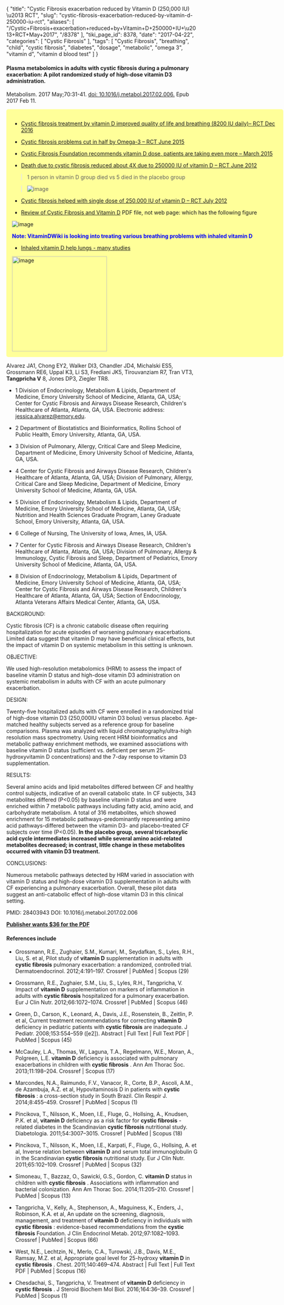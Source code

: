 {
    "title": "Cystic Fibrosis exacerbation reduced by Vitamin D (250,000 IU) \u2013 RCT",
    "slug": "cystic-fibrosis-exacerbation-reduced-by-vitamin-d-250000-iu-rct",
    "aliases": [
        "/Cystic+Fibrosis+exacerbation+reduced+by+Vitamin+D+250000+IU+\u2013+RCT+May+2017",
        "/8378"
    ],
    "tiki_page_id": 8378,
    "date": "2017-04-22",
    "categories": [
        "Cystic Fibrosis"
    ],
    "tags": [
        "Cystic Fibrosis",
        "breathing",
        "child",
        "cystic fibrosis",
        "diabetes",
        "dosage",
        "metabolic",
        "omega 3",
        "vitamin d",
        "vitamin d blood test"
    ]
}


#### Plasma metabolomics in adults with cystic fibrosis during a pulmonary exacerbation: A pilot randomized study of high-dose vitamin D3 administration.

Metabolism. 2017 May;70:31-41. [doi: 10.1016/j.metabol.2017.02.006.](https://doi.org/10.1016/j.metabol.2017.02.006.) Epub 2017 Feb 11.

<div class="border" style="background-color:#FF9;padding:15px;margin:10px 0;border-radius:5px;width:700px">

* [Cystic fibrosis treatment by vitamin D improved quality of life and breathing (8200 IU daily)– RCT Dec 2016](/posts/cystic-fibrosis-treatment-by-vitamin-d-improved-quality-of-life-and-breathing-8200-iu-daily-rct)

* [Cystic fibrosis problems cut in half by Omega-3 – RCT June 2015](/posts/cystic-fibrosis-problems-cut-in-half-by-omega-3-rct)

* [Cystic Fibrosis Foundation recommends vitamin D dose, patients are taking even more – March 2015](/posts/cystic-fibrosis-foundation-recommends-vitamin-d-dose-patients-are-taking-even-more)

* [Death due to cystic fibrosis reduced about 4X due to 250000 IU of vitamin D – RCT June 2012](/posts/death-due-to-cystic-fibrosis-reduced-about-4x-due-to-250000-iu-of-vitamin-d-rct)

> 1 person in vitamin D group died vs 5 died in the placebo group

> <img src="https://d1bk1kqxc0sym.cloudfront.net/attachments/jpeg/cf-pilot-study.jpg" alt="image">

* [Cystic fibrosis helped with single dose of 250,000 IU of vitamin D – RCT July 2012](/posts/cystic-fibrosis-helped-with-single-dose-of-250000-iu-of-vitamin-d-rct)

* [Review of Cystic Fibrosis and Vitamin D](https://www.VitaminDWiki.com/tiki-download_file.php?fileId=1677) PDF file, not web page: which has the following figure

<img src="https://d1bk1kqxc0sym.cloudfront.net/attachments/jpeg/cf-fig-1.jpg" alt="image">

 **<span style="color:#00F;">Note: VitaminDWiki is looking into treating various breathing problems with inhaled vitamin D</span>** 

* [Inhaled vitamin D help lungs - many studies](/posts/inhaled-vitamin-d-help-lungs-many-studies)

<img src="https://d1bk1kqxc0sym.cloudfront.net/attachments/jpeg/inhaler.jpg" alt="image" width="250">

</div>

Alvarez JA1, Chong EY2, Walker DI3, Chandler JD4, Michalski ES5, Grossmann RE6, Uppal K3, Li S3, Frediani JK5, Tirouvanziam R7, Tran VT3,  **Tangpricha V**  8, Jones DP3, Ziegler TR8.

* 1 Division of Endocrinology, Metabolism & Lipids, Department of Medicine, Emory University School of Medicine, Atlanta, GA, USA; Center for Cystic Fibrosis and Airways Disease Research, Children's Healthcare of Atlanta, Atlanta, GA, USA. Electronic address: jessica.alvarez@emory.edu.

* 2 Department of Biostatistics and Bioinformatics, Rollins School of Public Health, Emory University, Atlanta, GA, USA.

* 3 Division of Pulmonary, Allergy, Critical Care and Sleep Medicine, Department of Medicine, Emory University School of Medicine, Atlanta, GA, USA.

* 4 Center for Cystic Fibrosis and Airways Disease Research, Children's Healthcare of Atlanta, Atlanta, GA, USA; Division of Pulmonary, Allergy, Critical Care and Sleep Medicine, Department of Medicine, Emory University School of Medicine, Atlanta, GA, USA.

* 5 Division of Endocrinology, Metabolism & Lipids, Department of Medicine, Emory University School of Medicine, Atlanta, GA, USA; Nutrition and Health Sciences Graduate Program, Laney Graduate School, Emory University, Atlanta, GA, USA.

* 6 College of Nursing, The University of Iowa, Ames, IA, USA.

* 7 Center for Cystic Fibrosis and Airways Disease Research, Children's Healthcare of Atlanta, Atlanta, GA, USA; Division of Pulmonary, Allergy & Immunology, Cystic Fibrosis and Sleep, Department of Pediatrics, Emory University School of Medicine, Atlanta, GA, USA.

* 8 Division of Endocrinology, Metabolism & Lipids, Department of Medicine, Emory University School of Medicine, Atlanta, GA, USA; Center for Cystic Fibrosis and Airways Disease Research, Children's Healthcare of Atlanta, Atlanta, GA, USA; Section of Endocrinology, Atlanta Veterans Affairs Medical Center, Atlanta, GA, USA.

BACKGROUND:

Cystic fibrosis (CF) is a chronic catabolic disease often requiring hospitalization for acute episodes of worsening pulmonary exacerbations. Limited data suggest that vitamin D may have beneficial clinical effects, but the impact of vitamin D on systemic metabolism in this setting is unknown.

OBJECTIVE:

We used high-resolution metabolomics (HRM) to assess the impact of baseline vitamin D status and high-dose vitamin D3 administration on systemic metabolism in adults with CF with an acute pulmonary exacerbation.

DESIGN:

Twenty-five hospitalized adults with CF were enrolled in a randomized trial of high-dose vitamin D3 (250,000IU vitamin D3 bolus) versus placebo. Age-matched healthy subjects served as a reference group for baseline comparisons. Plasma was analyzed with liquid chromatography/ultra-high resolution mass spectrometry. Using recent HRM bioinformatics and metabolic pathway enrichment methods, we examined associations with baseline vitamin D status (sufficient vs. deficient per serum 25-hydroxyvitamin D concentrations) and the 7-day response to vitamin D3 supplementation.

RESULTS:

Several amino acids and lipid metabolites differed between CF and healthy control subjects, indicative of an overall catabolic state. In CF subjects, 343 metabolites differed (P<0.05) by baseline vitamin D status and were enriched within 7 metabolic pathways including fatty acid, amino acid, and carbohydrate metabolism. A total of 316 metabolites, which showed enrichment for 15 metabolic pathways-predominantly representing amino acid pathways-differed between the vitamin D3- and placebo-treated CF subjects over time (P<0.05).  **In the placebo group, several tricarboxylic acid cycle intermediates increased while several amino acid-related metabolites decreased; in contrast, little change in these metabolites occurred with vitamin D3 treatment.** 

CONCLUSIONS:

Numerous metabolic pathways detected by HRM varied in association with vitamin D status and high-dose vitamin D3 supplementation in adults with CF experiencing a pulmonary exacerbation. Overall, these pilot data suggest an anti-catabolic effect of high-dose vitamin D3 in this clinical setting.

PMID: 28403943 DOI: 10.1016/j.metabol.2017.02.006

 **[Publisher wants $36 for the PDF](http://www.metabolismjournal.com/article/S0026-0495(17)30053-7/abstract)** 

#### References include

* Grossmann, R.E., Zughaier, S.M., Kumari, M., Seydafkan, S., Lyles, R.H., Liu, S. et al, Pilot study of  **vitamin D**  supplementation in adults with  **cystic fibrosis**  pulmonary exacerbation: a randomized, controlled trial. Dermatoendocrinol. 2012;4:191–197. Crossref | PubMed | Scopus (29)

* Grossmann, R.E., Zughaier, S.M., Liu, S., Lyles, R.H., Tangpricha, V. Impact of  **vitamin D**  supplementation on markers of inflammation in adults with  **cystic fibrosis**  hospitalized for a pulmonary exacerbation. Eur J Clin Nutr. 2012;66:1072–1074. Crossref | PubMed | Scopus (46)

* Green, D., Carson, K., Leonard, A., Davis, J.E., Rosenstein, B., Zeitlin, P. et al, Current treatment recommendations for correcting  **vitamin D**  deficiency in pediatric patients with  **cystic fibrosis**  are inadequate. J Pediatr. 2008;153:554–559 (<span>[e2]</span>). Abstract | Full Text | Full Text PDF | PubMed | Scopus (45)

* McCauley, L.A., Thomas, W., Laguna, T.A., Regelmann, W.E., Moran, A., Polgreen, L.E.  **vitamin D**  deficiency is associated with pulmonary exacerbations in children with  **cystic fibrosis** . Ann Am Thorac Soc. 2013;11:198–204. Crossref | Scopus (17)

* Marcondes, N.A., Raimundo, F.V., Vanacor, R., Corte, B.P., Ascoli, A.M., de Azambuja, A.Z. et al, Hypovitaminosis D in patients with  **cystic fibrosis** : a cross-section study in South Brazil. Clin Respir J. 2014;8:455–459. Crossref | PubMed | Scopus (1)

* Pincikova, T., Nilsson, K., Moen, I.E., Fluge, G., Hollsing, A., Knudsen, P.K. et al,  **vitamin D**  deficiency as a risk factor for  **cystic fibrosis** -related diabetes in the Scandinavian  **cystic fibrosis**  nutritional study. Diabetologia. 2011;54:3007–3015. Crossref | PubMed | Scopus (18)

* Pincikova, T., Nilsson, K., Moen, I.E., Karpati, F., Fluge, G., Hollsing, A. et al, Inverse relation between  **vitamin D**  and serum total immunoglobulin G in the Scandinavian  **cystic fibrosis**  nutritional study. Eur J Clin Nutr. 2011;65:102–109. Crossref | PubMed | Scopus (32)

* Simoneau, T., Bazzaz, O., Sawicki, G.S., Gordon, C.  **vitamin D**  status in children with  **cystic fibrosis** . Associations with inflammation and bacterial colonization. Ann Am Thorac Soc. 2014;11:205–210. Crossref | PubMed | Scopus (13)

* Tangpricha, V., Kelly, A., Stephenson, A., Maguiness, K., Enders, J., Robinson, K.A. et al, An update on the screening, diagnosis, management, and treatment of  **vitamin D**  deficiency in individuals with  **cystic fibrosis** : evidence-based recommendations from the  **cystic fibrosis**  Foundation. J Clin Endocrinol Metab. 2012;97:1082–1093. Crossref | PubMed | Scopus (66)

* West, N.E., Lechtzin, N., Merlo, C.A., Turowski, J.B., Davis, M.E., Ramsay, M.Z. et al, Appropriate goal level for 25-hydroxy **vitamin D**  in  **cystic fibrosis** . Chest. 2011;140:469–474. Abstract | Full Text | Full Text PDF | PubMed | Scopus (16)

* Chesdachai, S., Tangpricha, V. Treatment of  **vitamin D**  deficiency in  **cystic fibrosis** . J Steroid Biochem Mol Biol. 2016;164:36–39. Crossref | PubMed | Scopus (1)
